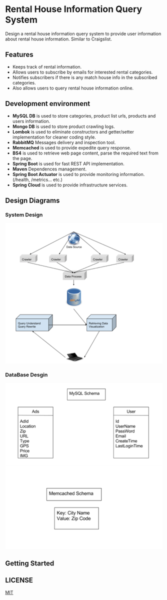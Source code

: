 # Rental House Information Query System
Design a rental house information query system to provide user information about rental house information. Similar to Craigslist.

## Features
- Keeps track of rental information.
- Allows users to subscribe by emails for interested rental categories.
- Notifies subscribers if there is any match house info in the subscribed categories.
- Also allows users to query rental house information online.

## Development environment
- **MySQL DB** is used to store categories, product list urls, products and users information.
- **Mongo DB** is used to store product crawling logs.
- **Lombok** is used to eliminate constructors and getter/setter implementation for cleaner coding style.
- **RabbitMQ** Messages delivery and inspection tool.
- **Memcached** is used to provide expedite query response.
- **BS4** is used to retrieve web page content, parse the required text from the page.
- **Spring Boot** is used for fast REST API implementation.
- **Maven** Dependences management.
- **Spring Boot Actuator** is used to provide monitoring information. (/health, /metrics... etc.)
- **Spring Cloud** is used to provide infrastructure services.

## Design Diagrams
### System Design
![Overview](/Overview.png)

### DataBase Desgin
![MySQL Schema](/MySQLSchema.png)
![Memcached Schema](/Memcached.png)


## Getting Started

## LICENSE

[MIT](./License.txt)
